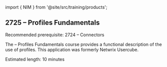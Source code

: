 import { NIM } from '@site/src/training/products';

## 2725 <NIM />– Profiles Fundamentals

Recommended prerequisite: 2724 <NIM /> – Connectors

The <NIM /> – Profiles Fundamentals course provides a functional description of the use of profiles. This application was formerly Netwrix Usercube.

Estimated length: 10 minutes
